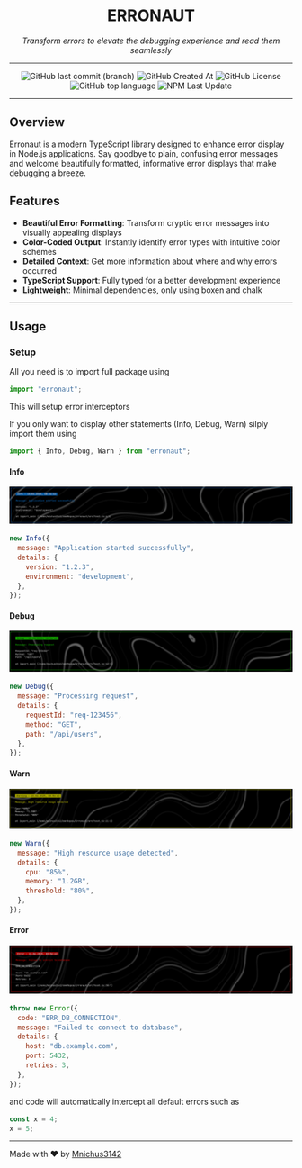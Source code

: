 <h1 align="center">ERRONAUT</h1>

<p align="center"><em>Transform errors to elevate the debugging experience and read them seamlessly</em></p>

<hr>

<div align="center">

![GitHub last commit (branch)](https://img.shields.io/github/last-commit/Mnichus3142/Erronaut/main?style=for-the-badge&labelColor=000&color=fff) ![GitHub Created At](https://img.shields.io/github/created-at/Mnichus3142/Erronaut?style=for-the-badge&labelColor=000&color=fff) ![GitHub License](https://img.shields.io/github/license/Mnichus3142/Erronaut?style=for-the-badge&labelColor=000&color=fff) ![GitHub top language](https://img.shields.io/github/languages/top/Mnichus3142/Erronaut?style=for-the-badge&labelColor=000&color=fff) ![NPM Last Update](https://img.shields.io/npm/v/erronaut?style=for-the-badge&labelColor=000&color=fff)


</div>

<hr>

## Overview

Erronaut is a modern TypeScript library designed to enhance error display in Node.js applications. Say goodbye to plain, confusing error messages and welcome beautifully formatted, informative error displays that make debugging a breeze.

## Features

- **Beautiful Error Formatting**: Transform cryptic error messages into visually appealing displays
- **Color-Coded Output**: Instantly identify error types with intuitive color schemes
- **Detailed Context**: Get more information about where and why errors occurred
- **TypeScript Support**: Fully typed for a better development experience
- **Lightweight**: Minimal dependencies, only using boxen and chalk

<hr>

## Usage

### Setup
All you need is to import full package using
```JavaScript
import "erronaut";
```
This will setup error interceptors

If you only want to display other statements (Info, Debug, Warn) silply import them using
```JavaScript
import { Info, Debug, Warn } from "erronaut";
```

#### Info

![Info](https://raw.githubusercontent.com/Mnichus3142/Erronaut/refs/heads/main/doc/info.png)

```JavaScript
new Info({
  message: "Application started successfully",
  details: {
    version: "1.2.3",
    environment: "development",
  },
});
```

#### Debug
![Debug](https://raw.githubusercontent.com/Mnichus3142/Erronaut/refs/heads/main/doc/debug.png)

```JavaScript
new Debug({
  message: "Processing request",
  details: {
    requestId: "req-123456",
    method: "GET",
    path: "/api/users",
  },
});
```

#### Warn
![Warn](https://raw.githubusercontent.com/Mnichus3142/Erronaut/refs/heads/main/doc/warn.png)


```JavaScript
new Warn({
  message: "High resource usage detected",
  details: {
    cpu: "85%",
    memory: "1.2GB",
    threshold: "80%",
  },
});
```

#### Error
![Error](https://raw.githubusercontent.com/Mnichus3142/Erronaut/refs/heads/main/doc/error.png)

```JavaScript
throw new Error({
  code: "ERR_DB_CONNECTION",
  message: "Failed to connect to database",
  details: {
    host: "db.example.com",
    port: 5432,
    retries: 3,
  },
});
```

and code will automatically intercept all default errors such as 
```JavaScript
const x = 4;
x = 5;
```

<hr>

Made with ❤️ by [Mnichus3142](https://github.com/Mnichus3142)